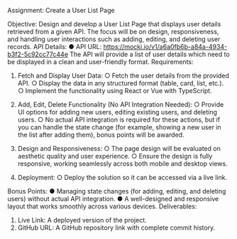 Assignment: Create a User List Page

Objective:
Design and develop a User List Page that displays user details retrieved from a given API.
The focus will be on design, responsiveness, and handling user interactions such as
adding, editing, and deleting user records.
API Details:
● API URL: https://mocki.io/v1/a6a0fb6b-a84a-4934-b3f2-5c92cc77c44e
The API will provide a list of user details which need to be displayed in a clean and
user-friendly format.
Requirements:

1. Fetch and Display User Data:
   ○ Fetch the user details from the provided API.
   ○ Display the data in any structured format (table, card, list, etc.).
   ○ Implement the functionality using React or Vue with TypeScript.
2. Add, Edit, Delete Functionality (No API Integration Needed):
   ○ Provide UI options for adding new users, editing existing users, and
   deleting users.
   ○ No actual API integration is required for these actions, but if you can handle
   the state change (for example, showing a new user in the list after adding
   them), bonus points will be awarded.

3. Design and Responsiveness:
   ○ The page design will be evaluated on aesthetic quality and user
   experience.
   ○ Ensure the design is fully responsive, working seamlessly across both
   mobile and desktop views.

4. Deployment:
   ○ Deploy the solution so it can be accessed via a live link.

Bonus Points:
● Managing state changes (for adding, editing, and deleting users) without actual API
integration.
● A well-designed and responsive layout that works smoothly across various devices.
Deliverables:

1. Live Link: A deployed version of the project.
2. GitHub URL: A GitHub repository link with complete commit history.
